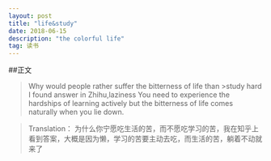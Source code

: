 ```yaml
---
layout: post
title: "life&study"
date: 2018-06-15
description: "the colorful life"
tag: 读书
---
```

##正文
>Why would people rather suffer the bitterness of life than >study hard
>I found answer in Zhihu,laziness
>You need to experience the hardships of learning actively
>but the bitterness of life comes naturally when you lie down.

>Translation：
为什么你宁愿吃生活的苦，而不愿吃学习的苦，我在知乎上看到答案，大概是因为懒，学习的苦要主动去吃，而生活的苦，躺着不动就来了
